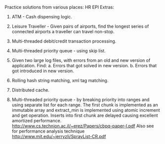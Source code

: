 Practice solutions from various places:
HR
EPI
Extras:
1. ATM - Cash dispensing logic.
2. Leisure Traveller - Given pairs of airports, find the longest series of connected airports a traveller can travel non-stop.
3. Multi-threaded debit/credit transaction processing.

4. Multi-threaded priority queue - using skip list.

5. Given two large log files, with errors from an old and new version of application. Find:
    a. Errors that got solved in new version.
    b. Errors that got introduced in new version.
6. Rolling hash string matching, xml tag matching.
7. Distributed cache.
8. Multi-threaded priority queue - by breaking priority into ranges and using separate list for each range.
    The first chunk is implemented as an immutable array and extract_min is implemented using atomic increment and get operation.
    Inserts into first chunk are delayed causing excellent amortized performance.
    http://www.cs.technion.ac.il/~erez/Papers/cbpq-paper-l.pdf
    Also see for performance analysis technique http://www.mit.edu/~jerryzli/SprayList-CR.pdf
    
